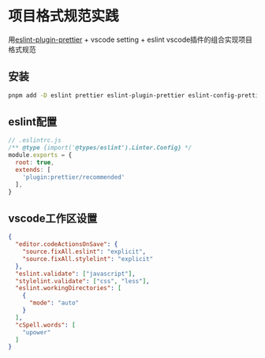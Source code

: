 # 项目格式规范实践

用[eslint-plugin-prettier](https://www.npmjs.com/package/eslint-plugin-prettier#configuration-new-eslintconfigjs) + vscode setting + eslint vscode插件的组合实现项目格式规范

## 安装

```bash
pnpm add -D eslint prettier eslint-plugin-prettier eslint-config-prettier
```

## eslint配置

```js
// .eslintrc.js
/** @type {import('@types/eslint').Linter.Config} */
module.exports = {
  root: true,
  extends: [
    'plugin:prettier/recommended'
  ],
}
```

## vscode工作区设置

```json
{
  "editor.codeActionsOnSave": {
    "source.fixAll.eslint": "explicit",
    "source.fixAll.stylelint": "explicit"
  },
  "eslint.validate": ["javascript"],
  "stylelint.validate": ["css", "less"],
  "eslint.workingDirectories": [
    {
      "mode": "auto"
    }
  ],
  "cSpell.words": [
    "upower"
  ]
}

```
